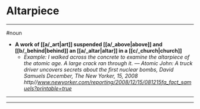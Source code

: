 # Altarpiece
---
#noun
- **A work of [[a/_art|art]] suspended [[a/_above|above]] and [[b/_behind|behind]] an [[a/_altar|altar]] in a [[c/_church|church]]**
	- _Example: I walked across the concrete to examine the altarpiece of the atomic age. A large crack ran through it.  — Atomic John: A truck driver uncovers secrets about the first nuclear bombs, David Samuels December, The New Yorker, 15, 2008 http//www.newyorker.com/reporting/2008/12/15/081215fa_fact_samuels?printable=true_
---
---
